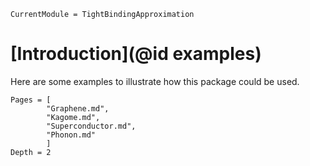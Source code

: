 ```@meta
CurrentModule = TightBindingApproximation
```

# [Introduction](@id examples)

Here are some examples to illustrate how this package could be used.

```@contents
Pages = [
        "Graphene.md",
        "Kagome.md",
        "Superconductor.md",
        "Phonon.md"
        ]
Depth = 2
```